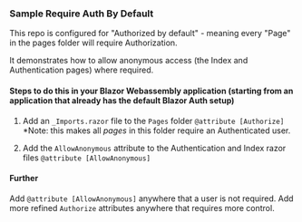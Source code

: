 ### Sample Require Auth By Default

This repo is configured for "Authorized by default" - meaning every "Page" in the pages folder will require Authorization.

It demonstrates how to allow anonymous access (the Index and Authentication pages) where required.

#### Steps to do this in your Blazor Webassembly application (starting from an application that already has the default Blazor Auth setup)

1. Add an `_Imports.razor` file to the `Pages` folder
`@attribute [Authorize]`
*Note: this makes all _pages_ in this folder require an Authenticated user.

2. Add the `AllowAnonymous` attribute to the Authentication and Index razor files
`@attribute [AllowAnonymous]`

#### Further

Add `@attribute [AllowAnonymous]` anywhere that a user is not required.
Add more refined `Authorize` attributes anywhere that requires more control.
